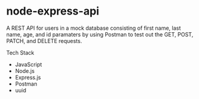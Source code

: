 # node-express-api

A REST API for users in a mock database consisting of first name, last name, age, and id paramaters by using Postman to test out the GET, POST, PATCH, and DELETE requests.

Tech Stack
- JavaScript
- Node.js
- Express.js
- Postman
- uuid
